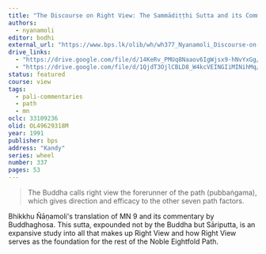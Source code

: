 ```yaml
---
title: "The Discourse on Right View: The Sammādiṭṭhi Sutta and its Commentary"
authors:
  - nyanamoli
editor: bodhi
external_url: "https://www.bps.lk/olib/wh/wh377_Nyanamoli_Discourse-on-Right-View--Sammaditthi-Sutta.html"
drive_links:
  - "https://drive.google.com/file/d/14KeRv_PMUq8Naaov6IgWjsx9-hNvYxGg/view?usp=drive_link"
  - "https://drive.google.com/file/d/1QjdT3OjlCBLD8_W4kcVEINGIiMINihMq/view?usp=drivesdk"
status: featured
course: view
tags:
  - pali-commentaries
  - path
  - mn
oclc: 33109236
olid: OL49629318M
year: 1991
publisher: bps
address: "Kandy"
series: wheel
number: 337
pages: 53
---
```


> The Buddha calls right view the forerunner of the path (pubbaṅgama), which gives direction and efficacy to the other seven path factors.

Bhikkhu Ñāṇamoli's translation of MN 9 and its commentary by Buddhaghosa. This sutta, expounded not by the Buddha but Sāriputta, is an expansive study into all that makes up Right View and how Right View serves as the foundation for the rest of the Noble Eightfold Path.
